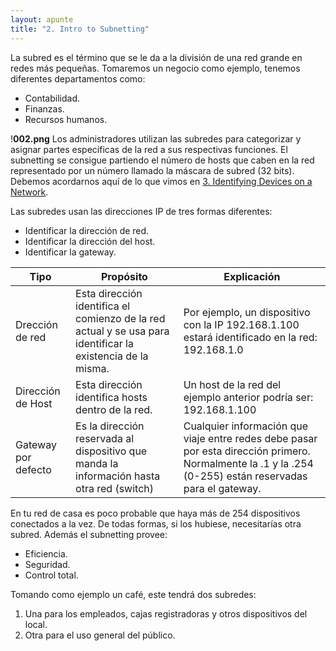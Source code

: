 ```yaml
---
layout: apunte
title: "2. Intro to Subnetting"
---
```


La subred es el término que se le da a la división de una red grande en redes más pequeñas. 
Tomaremos un negocio como ejemplo, tenemos diferentes departamentos como:
- Contabilidad.
- Finanzas.
- Recursos humanos.

!**002.png**
Los administradores utilizan las subredes para categorizar y asignar partes específicas de la red a sus respectivas funciones. 
El subnetting se consigue partiendo el número de hosts que caben en la red representado por un número llamado la máscara de subred (32 bits). Debemos acordarnos aquí de lo que vimos en [3. Identifying Devices on a Network](/apuntes/thm/0-pre-career/1-pre-security/2-network-fundamentals/1-what-is-networking/3-identifying-devices-on-a-network/). 

Las subredes usan las direcciones IP de tres formas diferentes:

- Identificar la dirección de red.
- Identificar la dirección del host.
- Identificar la gateway.

| **Tipo**            | **Propósito**                                                                                               | **Explicación**                                                                                                                                          |
| ------------------- | ----------------------------------------------------------------------------------------------------------- | -------------------------------------------------------------------------------------------------------------------------------------------------------- |
| Drección de red     | Esta dirección identifica el comienzo de la red actual y se usa para identificar la existencia de la misma. | Por ejemplo, un dispositivo con la IP 192.168.1.100 estará identificado en la red: 192.168.1.0                                                           |
| Dirección de Host   | Esta dirección identifica hosts dentro de la red.                                                           | Un host de la red del ejemplo anterior podría ser: 192.168.1.100                                                                                         |
| Gateway por defecto | Es la dirección reservada al dispositivo que manda la información hasta otra red (switch)                   | Cualquier información que viaje entre redes debe pasar por esta dirección primero. Normalmente la .1 y la .254 (0-255) están reservadas para el gateway. |

En tu red de casa es poco probable que haya más de 254 dispositivos conectados a la vez. De todas formas, si los hubiese, necesitarías otra subred.
Además el subnetting provee:

- Eficiencia.
- Seguridad.
- Control total.

Tomando como ejemplo un café, este tendrá dos subredes:

1. Una para los empleados, cajas registradoras y otros dispositivos del local.
2. Otra para el uso general del público.